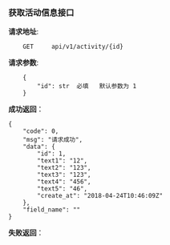 ### 获取活动信息接口

**请求地址**:
```
    GET     api/v1/activity/{id}
```

**请求参数**:
```
    {
        "id": str  必填   默认参数为 1 
    }
```

**成功返回**：
```
{
    "code": 0,
    "msg": "请求成功",
    "data": {
        "id": 1,
        "text1": "12",
        "text2": "123",
        "text3": "123",
        "text4": "456",
        "text5": "46",
        "create_at": "2018-04-24T10:46:09Z"
    },
    "field_name": ""
}
```

**失败返回**：
```

```